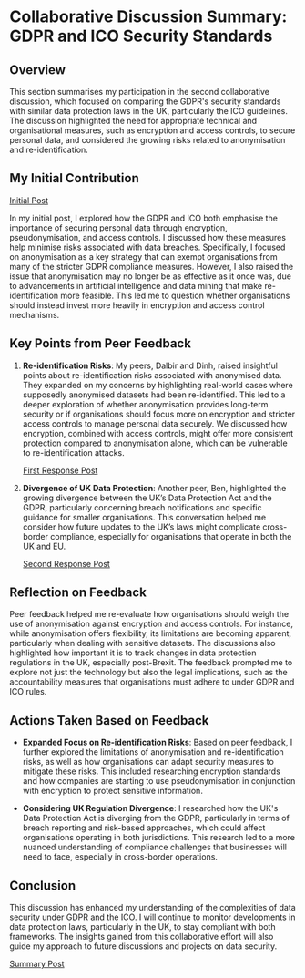 # Collaborative Discussion Summary: GDPR and ICO Security Standards

## Overview
This section summarises my participation in the second collaborative discussion, which focused on comparing the GDPR's security standards with similar data protection laws in the UK, particularly the ICO guidelines. The discussion highlighted the need for appropriate technical and organisational measures, such as encryption and access controls, to secure personal data, and considered the growing risks related to anonymisation and re-identification.

## My Initial Contribution
[Initial Post](../Collaborative_Discussion_2/posts/initial-post.md)

In my initial post, I explored how the GDPR and ICO both emphasise the importance of securing personal data through encryption, pseudonymisation, and access controls. I discussed how these measures help minimise risks associated with data breaches. Specifically, I focused on anonymisation as a key strategy that can exempt organisations from many of the stricter GDPR compliance measures. However, I also raised the issue that anonymisation may no longer be as effective as it once was, due to advancements in artificial intelligence and data mining that make re-identification more feasible. This led me to question whether organisations should instead invest more heavily in encryption and access control mechanisms.

## Key Points from Peer Feedback
1. **Re-identification Risks**: My peers, Dalbir and Dinh, raised insightful points about re-identification risks associated with anonymised data. They expanded on my concerns by highlighting real-world cases where supposedly anonymised datasets had been re-identified. This led to a deeper exploration of whether anonymisation provides long-term security or if organisations should focus more on encryption and stricter access controls to manage personal data securely. We discussed how encryption, combined with access controls, might offer more consistent protection compared to anonymisation alone, which can be vulnerable to re-identification attacks.

   [First Response Post](../Collaborative_Discussion_2/posts/peer-response1.md)

2. **Divergence of UK Data Protection**: Another peer, Ben, highlighted the growing divergence between the UK’s Data Protection Act and the GDPR, particularly concerning breach notifications and specific guidance for smaller organisations. This conversation helped me consider how future updates to the UK’s laws might complicate cross-border compliance, especially for organisations that operate in both the UK and EU.

   [Second Response Post](../Collaborative_Discussion_2/posts/peer-response2.md)

## Reflection on Feedback
Peer feedback helped me re-evaluate how organisations should weigh the use of anonymisation against encryption and access controls. For instance, while anonymisation offers flexibility, its limitations are becoming apparent, particularly when dealing with sensitive datasets. The discussions also highlighted how important it is to track changes in data protection regulations in the UK, especially post-Brexit. The feedback prompted me to explore not just the technology but also the legal implications, such as the accountability measures that organisations must adhere to under GDPR and ICO rules.

## Actions Taken Based on Feedback
- **Expanded Focus on Re-identification Risks**: Based on peer feedback, I further explored the limitations of anonymisation and re-identification risks, as well as how organisations can adapt security measures to mitigate these risks. This included researching encryption standards and how companies are starting to use pseudonymisation in conjunction with encryption to protect sensitive information.
  
- **Considering UK Regulation Divergence**: I researched how the UK's Data Protection Act is diverging from the GDPR, particularly in terms of breach reporting and risk-based approaches, which could affect organisations operating in both jurisdictions. This research led to a more nuanced understanding of compliance challenges that businesses will need to face, especially in cross-border operations.

## Conclusion
This discussion has enhanced my understanding of the complexities of data security under GDPR and the ICO. I will continue to monitor developments in data protection laws, particularly in the UK, to stay compliant with both frameworks. The insights gained from this collaborative effort will also guide my approach to future discussions and projects on data security.

[Summary Post](../Collaborative_Discussion_2/posts/summary-post.md)
